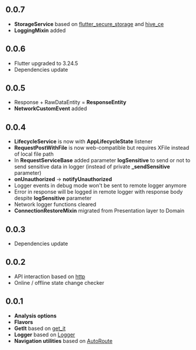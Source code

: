 ## 0.0.7

* **StorageService** based on 
[flutter_secure_storage](https://pub.dev/packages/flutter_secure_storage) 
and [hive_ce](https://pub.dev/packages/hive_ce)
* **LoggingMixin** added

## 0.0.6

* Flutter upgraded to 3.24.5
* Dependencies update

## 0.0.5

* Response + RawDataEntity = **ResponseEntity**
* **NetworkCustomEvent** added

## 0.0.4

* **LifecycleService** is now with **AppLifecycleState** listener
* **RequestPostWithFile** is now web-compatible but requires XFile instead of 
local file path
* In **RequestServiceBase** added parameter **logSensitive** to send or not to
send sensitive data in logger (instead of private **_sendSensitive** parameter)
* **onUnauthorized** -> **notifyUnauthorized**
* Logger events in debug mode won't be sent to remote logger anymore
* Error in response will be logged in remote logger with response body despite
**logSensitive** parameter
* Network logger functions cleared
* **ConnectionRestoreMixin** migrated from Presentation layer to Domain

## 0.0.3

* Dependencies update

## 0.0.2

* API interaction based on [http](https://pub.dev/packages/http)
* Online / offline state change checker

## 0.0.1

* **Analysis options**
* **Flavors**
* **GetIt** based on [get_it](https://pub.dev/packages/get_it)
* **Logger** based on [Logger](https://pub.dev/packages/logger)
* **Navigation utilities** based on [AutoRoute](https://pub.dev/packages/auto_route)